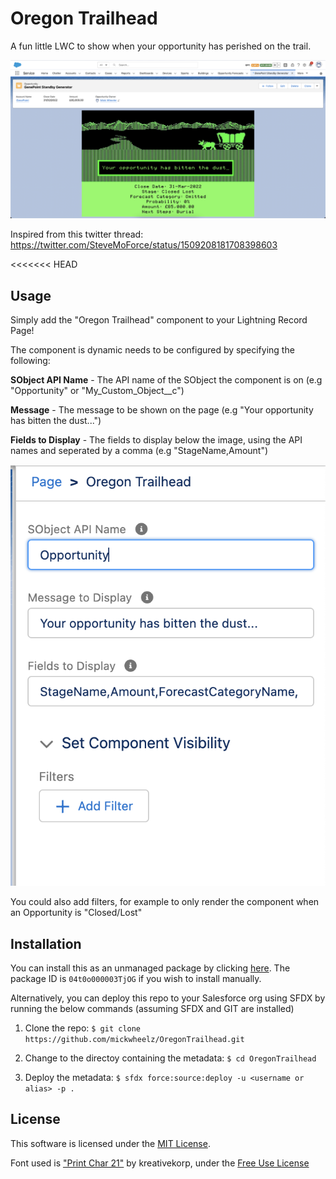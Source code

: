 # Oregon Trailhead

A fun little LWC to show when your opportunity has perished on the trail. 

![A screenshot of the component](screenshot.png)

Inspired from this twitter thread: https://twitter.com/SteveMoForce/status/1509208181708398603

<<<<<<< HEAD
## Usage

Simply add the "Oregon Trailhead" component to your Lightning Record Page!

The component is dynamic needs to be configured by specifying the following:

**SObject API Name** - The API name of the SObject the component is on (e.g "Opportunity" or "My_Custom_Object__c")

**Message** - The message to be shown on the page (e.g "Your opportunity has bitten the dust...")

**Fields to Display** - The fields to display below the image, using the API names and seperated by a comma (e.g "StageName,Amount")

![A screenshot of the config](config.png)

You could also add filters, for example to only render the component when an Opportunity is "Closed/Lost"

## Installation

You can install this as an unmanaged package by clicking [here](https://login.salesforce.com/packaging/installPackage.apexp?p0=04t0o000003TjOG). The package ID is `04t0o000003TjOG` if you wish to install manually.

Alternatively, you can deploy this repo to your Salesforce org using SFDX by running the below commands (assuming SFDX and GIT are installed)

1. Clone the repo: `$ git clone https://github.com/mickwheelz/OregonTrailhead.git`

2. Change to the directoy containing the metadata: `$ cd OregonTrailhead`

3. Deploy the metadata: `$ sfdx force:source:deploy -u <username or alias> -p .`

## License

This software is licensed under the [MIT License](https://github.com/mickwheelz/OregonTrailhead/blob/main/LICENSE).

Font used is ["Print Char 21"](https://www.kreativekorp.com/software/fonts/apple2.shtml) by kreativekorp, under the [Free Use License](https://www.kreativekorp.com/software/fonts/FreeLicense.txt)

